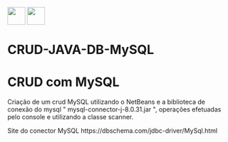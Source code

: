 
  <div style="display: inline_block"><br>
     <img align="center" height="40" width="40" src="https://lksistemas.com.br/img/icons/Java-Light.svg">     
     <img align="center" height="40" width="40" src="https://lksistemas.com.br/img/icons/MySQL-Light.svg">
     </div>

# CRUD-JAVA-DB-MySQL

<h1>CRUD com MySQL </h1>
Criação de um crud MySQL utilizando o NetBeans e a biblioteca de conexão do mysql " mysql-connector-j-8.0.31.jar ", operações efetuadas pelo console e 
utilizando a classe scanner.

<p>Site do conector MySQL
https://dbschema.com/jdbc-driver/MySql.html</p>

